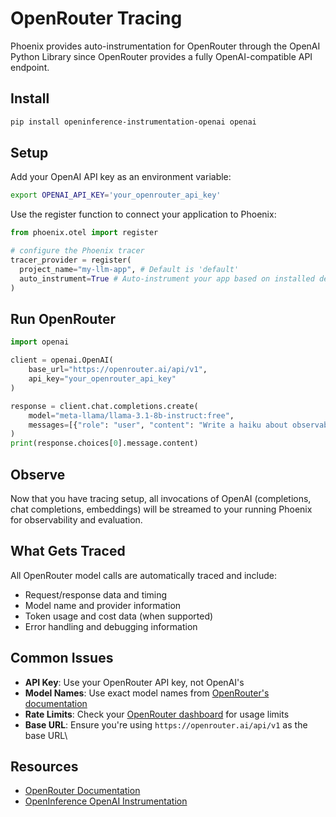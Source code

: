 # OpenRouter Tracing

Phoenix provides auto-instrumentation for OpenRouter through the OpenAI Python Library since OpenRouter provides a fully OpenAI-compatible API endpoint.

## Install

```bash
pip install openinference-instrumentation-openai openai
```

## Setup

Add your OpenAI API key as an environment variable:

```bash
export OPENAI_API_KEY='your_openrouter_api_key'
```

Use the register function to connect your application to Phoenix:

```python
from phoenix.otel import register

# configure the Phoenix tracer
tracer_provider = register(
  project_name="my-llm-app", # Default is 'default'
  auto_instrument=True # Auto-instrument your app based on installed dependencies
)
```

## Run OpenRouter

```python
import openai

client = openai.OpenAI(
    base_url="https://openrouter.ai/api/v1",
    api_key="your_openrouter_api_key"
)

response = client.chat.completions.create(
    model="meta-llama/llama-3.1-8b-instruct:free",
    messages=[{"role": "user", "content": "Write a haiku about observability."}],
)
print(response.choices[0].message.content)
```

## Observe

Now that you have tracing setup, all invocations of OpenAI (completions, chat completions, embeddings) will be streamed to your running Phoenix for observability and evaluation.

## What Gets Traced

All OpenRouter model calls are automatically traced and include:

* Request/response data and timing
* Model name and provider information
* Token usage and cost data (when supported)
* Error handling and debugging information

## Common Issues

* **API Key**: Use your OpenRouter API key, not OpenAI's
* **Model Names**: Use exact model names from [OpenRouter's documentation](https://openrouter.ai/models)
* **Rate Limits**: Check your [OpenRouter dashboard](https://openrouter.ai/keys) for usage limits
* **Base URL**: Ensure you're using `https://openrouter.ai/api/v1` as the base URL\


## Resources

* [OpenRouter Documentation](https://openrouter.ai/docs)
* [OpenInference OpenAI Instrumentation](https://github.com/Arize-ai/openinference/tree/main/python/instrumentation/openinference-instrumentation-openai)
